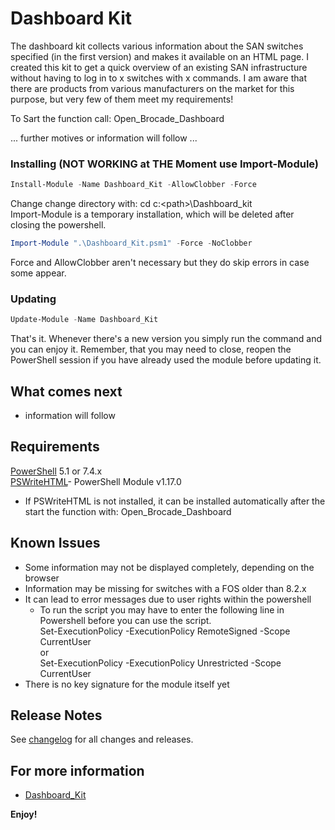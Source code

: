 # Dashboard Kit

The dashboard kit collects various information about the SAN switches specified (in the first version) and makes it available on an HTML page. 
I created this kit to get a quick overview of an existing SAN infrastructure without having to log in to x switches with x commands. 
I am aware that there are products from various manufacturers on the market for this purpose, but very few of them meet my requirements!

To Sart the function call: Open_Brocade_Dashboard

... further motives or information will follow ...

### Installing (NOT WORKING at THE Moment use Import-Module)
```powershell
Install-Module -Name Dashboard_Kit -AllowClobber -Force
```
Change change directory with: cd c:\<path>\Dashboard_kit\
Import-Module is a temporary installation, which will be deleted after closing the powershell.
```powershell
Import-Module ".\Dashboard_Kit.psm1" -Force -NoClobber
```

Force and AllowClobber aren't necessary but they do skip errors in case some appear.

### Updating
```powershell
Update-Module -Name Dashboard_Kit
```
That's it. Whenever there's a new version you simply run the command and you can enjoy it. Remember, that you may need to close, reopen the PowerShell session if you have already used the module before updating it.


## What comes next
* information will follow

## Requirements
[PowerShell][] 5.1 or 7.4.x\
[PSWriteHTML][]- PowerShell Module v1.17.0 
* If PSWriteHTML is not installed, it can be installed automatically after the start the function with: Open_Brocade_Dashboard

[PowerShell]: https://github.com/PowerShell/PowerShell
[PSWriteHTML]: https://github.com/EvotecIT/PSWriteHTML

## Known Issues

* Some information may not be displayed completely, depending on the browser
* Information may be missing for switches with a FOS older than 8.2.x 
* It can lead to error messages due to user rights within the powershell
    * To run the script you may have to enter the following line in Powershell before you can use the script.\
      Set-ExecutionPolicy -ExecutionPolicy RemoteSigned -Scope CurrentUser\
      or\
      Set-ExecutionPolicy -ExecutionPolicy Unrestricted -Scope CurrentUser
* There is no key signature for the module itself yet

## Release Notes

See [changelog](CHANGELOG.md) for all changes and releases.

## For more information

* [Dashboard_Kit](https://github.com/DocCLF/Dashboard_Kit)

**Enjoy!**
